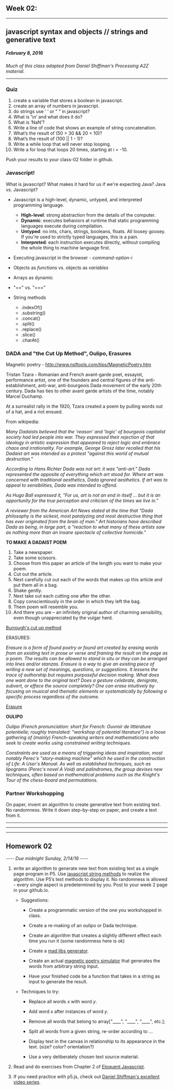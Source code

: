 ## Week 02:
---

## javascript syntax and objects // strings and generative text

##### February 8, 2016

*Much of this class adapted from Daniel Shiffman's Processing A2Z material.*

---



### Quiz

1. create a variable that stores a boolean in javascript.
2. create an array of numbers in javascript.
3. do strings use ‘ ‘ or “ “ in javascript?
4. What is ‘\n’ and what does it do?
5. What is ‘NaN’?
6. Write a line of code that shows an example of string concatenation.
7. What’s the result of (50 > 30 && 20 < 10)?
8. What’s the result of (100 || 1 - 1)?
9. Write a while loop that will never stop looping.
10. Write a for loop that loops 20 times, starting at i = -10.

Push your results to your class-02 folder in github.

### Javascript!

What is javascript? What makes it hard for us if we're expecting Java? Java vs. Javascript?

- Javascript is a high-level, dynamic, untyped, and interpreted programming language.
	- **High-level**: strong abstraction from the details of the computer.
	- **Dynamic**: executes behaviors at runtime that static programming languages execute during compilation.
	- **Untyped**: no ints, chars, strings, booleans, floats. All loosey goosey. If you're used to strictly typed languages, this is a pain.
	- **Interpreted**: each instruction executes directly, without compiling the whole thing to machine language first.

- Executing javascript in the browser - *command-option-i*

- Objects as *functions* vs. objects as *variables*

- Arrays as dynamic

- "==" vs. "==="

- String methods
	- .indexOf()
	- .substring()
	- .concat()
	- .split()
	- .replace()
	- .slice()
	- .charAt()

### DADA and "the Cut Up Method", Oulipo, Erasures

Magnetic poetry - http://www.nsftools.com/tips/MagneticPoetry.htm

Tristan Tzara - Romanian and French avant-garde poet, essayist, performance artist, one of the founders and central figures of the anti-establishment, anti-war, anti-bourgeois Dada movement of the early 20th century. Dada has ties to other avant garde artists of the time, notably Marcel Duchamp. 

At a surrealist rally in the 1920, Tzara created a poem by pulling words out of a hat, and a riot ensued.

From wikipedia:

*Many Dadaists believed that the 'reason' and 'logic' of bourgeois capitalist society had led people into war. They expressed their rejection of that ideology in artistic expression that appeared to reject logic and embrace chaos and irrationality. For example, George Grosz later recalled that his Dadaist art was intended as a protest "against this world of mutual destruction."*

*According to Hans Richter Dada was not art: it was "anti-art." Dada represented the opposite of everything which art stood for. Where art was concerned with traditional aesthetics, Dada ignored aesthetics. If art was to appeal to sensibilities, Dada was intended to offend.*

*As Hugo Ball expressed it, "For us, art is not an end in itself ... but it is an opportunity for the true perception and criticism of the times we live in."*

*A reviewer from the American Art News stated at the time that "Dada philosophy is the sickest, most paralyzing and most destructive thing that has ever originated from the brain of man." Art historians have described Dada as being, in large part, a "reaction to what many of these artists saw as nothing more than an insane spectacle of collective homicide."*

**TO MAKE A DADAIST POEM**

1. Take a newspaper.
2. Take some scissors.
3. Choose from this paper an article of the length you want to make your poem.
4. Cut out the article.
5. Next carefully cut out each of the words that makes up this article and put them all in a bag.
6. Shake gently.
7. Next take out each cutting one after the other.
8. Copy conscientiously in the order in which they left the bag.
9. Them poem will resemble you.
10. And there you are – an infinitely original author of charming sensibility, even though unappreciated by the vulgar herd.

[Burrough's cut up method](http://www.writing.upenn.edu/~afilreis/88v/burroughs-cutup.html)

ERASURES:

*Erasure is a form of found poetry or found art created by erasing words from an existing text in prose or verse and framing the result on the page as a poem. The results can be allowed to stand in situ or they can be arranged into lines and/or stanzas. Erasure is a way to give an existing piece of writing a new set of meanings, questions, or suggestions. It lessens the trace of authorship but requires purposeful decision making. What does one want done to the original text? Does a gesture celebrate, denigrate, subvert, or efface the source completely? One can erase intuitively by focusing on musical and thematic elements or systematically by following a specific process regardless of the outcome.*

[Erasure](https://en.wikipedia.org/wiki/Erasure_(artform))

**OULIPO**

*Oulipo (French pronunciation: short for French: Ouvroir de littérature potentielle; roughly translated: "workshop of potential literature") is a loose gathering of (mainly) French-speaking writers and mathematicians who seek to create works using constrained writing techniques.*

*Constraints are used as a means of triggering ideas and inspiration, most notably Perec's "story-making machine" which he used in the construction of Life: A User's Manual. As well as established techniques, such as lipograms (Perec's novel A Void) and palindromes, the group devises new techniques, often based on mathematical problems such as the Knight's Tour of the chess-board and permutations.*

### Partner Workshopping

On paper, invent an algorithm to create generative text from existing text. No randomness. Write it down step-by-step on paper, and create a text from it.

---
---
---

## Homework 02

---- *Due midnight Sunday, 2/14/16* ----

1. write an algorithm to generate new text from existing text as a single page program in P5. Use [javascript string methods](https://developer.mozilla.org/en-US/docs/Web/JavaScript/Reference/Global_Objects/String) to realize the algorithm. Use P5’s text methods to display it. No randomness is allowed - every single aspect is predetermined by you. Post to your week 2 page in your github.io.

	* Suggestions:

		* Create a programmatic version of the one you workshopped in class.
		
		* Create a re-making of an oulipo or Dada technique.
		
		* Create an algorithm that creates a slightly different effect each time you run it (some randomness here is ok)
		
		* Create a [mad libs generator](http://www.projectlabyrinth.com/MadLibs/MadLibGen.php).
		
		* Create an actual [magnetic poetry simulator](http://www.nsftools.com/tips/MagneticPoetry.htm) that generates the words from arbitrary string input.
		
		* Have your finished code be a function that takes in a string as input to generate the result.		
	* Techniques to try:
	
		* Replace all words *x* with word *y*.
		
		* Add word *x* after instances of word *y*.
		
		* Remove all words that belong to array["\_\_\_\_", "\_\_\_\_", "_\_\_\_", etc.];
		
		* Split all words from a given string, re-order according to ...
		
		* Display text in the canvas in relationship to its appearance in the text. (size? color? orientation?)
		
		* Use a very deliberately chosen text source material.

2. Read and do exercises from Chapter 2 of [Eloquent Javascript](http://eloquentjavascript.net/02_program_structure.html).

3. If you need practice with p5.js, check out [Daniel Shiffman's excellent video series](https://www.youtube.com/playlist?list=PLRqwX-V7Uu6Zy51Q-x9tMWIv9cueOFTFA).